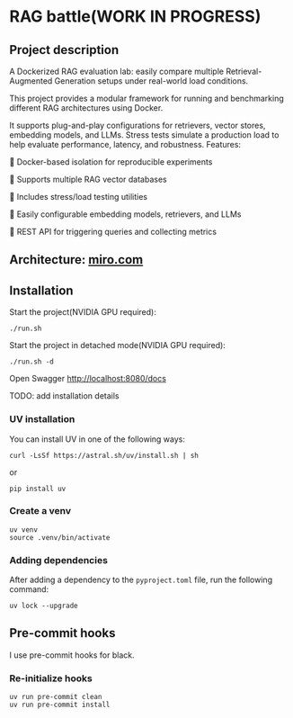 # RAG battle(WORK IN PROGRESS)

## Project description

A Dockerized RAG evaluation lab: easily compare multiple Retrieval-Augmented Generation
setups under real-world load conditions.

This project provides a modular framework for running and benchmarking different RAG
architectures using Docker.

It supports plug-and-play configurations for retrievers, vector stores, embedding
models, and LLMs. Stress tests simulate a production load to help evaluate performance,
latency, and robustness.
Features:

🔹 Docker-based isolation for reproducible experiments

🔹 Supports multiple RAG vector databases

🔹 Includes stress/load testing utilities

🔹 Easily configurable embedding models, retrievers, and LLMs

🔹 REST API for triggering queries and collecting metrics

## Architecture: [miro.com](https://miro.com/app/board/uXjVIgGXawc=/?share_link_id=889172266608)

## Installation

Start the project(NVIDIA GPU required):

```shell
./run.sh
```

Start the project in detached mode(NVIDIA GPU required):

```shell
./run.sh -d
```

Open Swagger [http://localhost:8080/docs](http://localhost:8080/docs)

TODO: add installation details

### UV installation

You can install UV in one of the following ways:

```shell
curl -LsSf https://astral.sh/uv/install.sh | sh
```

or

```shell
pip install uv
```

### Create a venv

```shell
uv venv
source .venv/bin/activate
```

### Adding dependencies

After adding a dependency to the `pyproject.toml` file, run the following command:

```shell
uv lock --upgrade
```

## Pre-commit hooks

I use pre-commit hooks for black.

### Re-initialize hooks

```shell
uv run pre-commit clean
uv run pre-commit install
```
